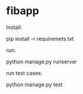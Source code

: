 # fibapp

Install:

pip install -r requiremets.txt

run:

python manage.py runserver

run test cases:

python manage.py test
